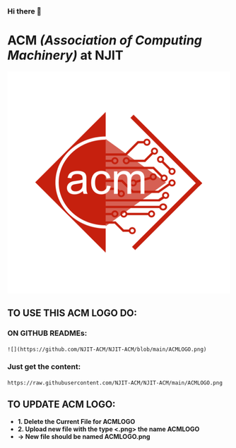 ### Hi there 👋

<!--
**NJIT-ACM/NJIT-ACM** is a ✨ _special_ ✨ repository because its `README.md` (this file) appears on your GitHub profile.

Here are some ideas to get you started:

- 🔭 I’m currently working on ...
- 👯 I’m looking to collaborate on ...
- 🤔 I’m looking for help with ...
- 💬 Ask me about ...
- 📫 How to reach me: ...
- ⚡ Fun fact: ...
-->

# ACM _(Association of Computing Machinery)_ at NJIT 
![](ACMLOGO.png)


## TO USE THIS ACM LOGO DO:
### ON GITHUB READMEs: 
`![](https://github.com/NJIT-ACM/NJIT-ACM/blob/main/ACMLOGO.png)`

### Just get the content:
`https://raw.githubusercontent.com/NJIT-ACM/NJIT-ACM/main/ACMLOGO.png`

## TO UPDATE ACM LOGO:
* **1. Delete the Current File for ACMLOGO**
* **2. Upload new file with the type <.png> the name ACMLOGO**
*   **-> New file should be named ACMLOGO.png**
